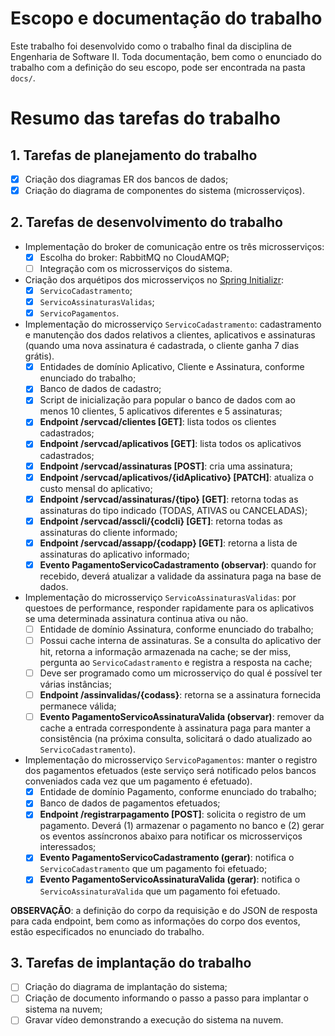 # Escopo e documentação do trabalho
Este trabalho foi desenvolvido como o trabalho final da disciplina de Engenharia de Software II. Toda documentação, bem como o enunciado do trabalho com a definição do seu escopo, pode ser encontrada na pasta `docs/`.

# Resumo das tarefas do trabalho
## 1. Tarefas de planejamento do trabalho
- [X] Criação dos diagramas ER dos bancos de dados;
- [X] Criação do diagrama de componentes do sistema (microsserviços).

## 2. Tarefas de desenvolvimento do trabalho
* Implementação do broker de comunicação entre os três microsserviços:
    - [X] Escolha do broker: RabbitMQ no CloudAMQP;
    - [ ] Integração com os microsserviços do sistema.
* Criação dos arquétipos dos microsserviços no [Spring Initializr](https://start.spring.io/):
    - [X] `ServicoCadastramento`;
    - [X] `ServicoAssinaturasValidas`;
    - [X] `ServicoPagamentos`.
* Implementação do microsserviço `ServicoCadastramento`: cadastramento e manutenção dos dados relativos a clientes, aplicativos e assinaturas (quando uma nova assinatura é cadastrada, o cliente ganha 7 dias grátis).
    - [X] Entidades de domínio Aplicativo, Cliente e Assinatura, conforme enunciado do trabalho;
    - [X] Banco de dados de cadastro;
    - [X] Script de inicialização para popular o banco de dados com ao menos 10 clientes, 5 aplicativos diferentes e 5 assinaturas;
    - [X] **Endpoint /servcad/clientes [GET]**: lista todos os clientes cadastrados;
    - [X] **Endpoint /servcad/aplicativos [GET]**: lista todos os aplicativos cadastrados;
    - [X] **Endpoint /servcad/assinaturas [POST]**: cria uma assinatura;
    - [X] **Endpoint /servcad/aplicativos/{idAplicativo} [PATCH]**: atualiza o custo mensal do aplicativo;
    - [X] **Endpoint /servcad/assinaturas/{tipo} [GET]**: retorna todas as assinaturas do tipo indicado (TODAS, ATIVAS ou CANCELADAS);
    - [X] **Endpoint /servcad/asscli/{codcli} [GET]**: retorna todas as assinaturas do cliente informado;
    - [X] **Endpoint /servcad/assapp/{codapp} [GET]**: retorna a lista de assinaturas do aplicativo informado;
    - [X] **Evento PagamentoServicoCadastramento (observar)**: quando for recebido, deverá atualizar a validade da assinatura paga na base de dados.
* Implementação do microsserviço `ServicoAssinaturasValidas`: por questoes de performance, responder rapidamente para os aplicativos se uma determinada assinatura continua ativa ou não.
    - [ ] Entidade de domínio Assinatura, conforme enunciado do trabalho;
    - [ ] Possui cache interna de assinaturas. Se a consulta do aplicativo der hit, retorna a informação armazenada na cache; se der miss, pergunta ao `ServicoCadastramento` e registra a resposta na cache;
    - [ ] Deve ser programado como um microsserviço do qual é possível ter várias instâncias;
    - [ ] **Endpoint /assinvalidas/{codass}**: retorna se a assinatura fornecida permanece válida;
    - [ ] **Evento PagamentoServicoAssinaturaValida (observar)**: remover da cache a entrada correspondente à assinatura paga para manter a consistência (na próxima consulta, solicitará o dado atualizado ao `ServicoCadastramento`).
* Implementação do microsserviço `ServicoPagamentos`: manter o registro dos pagamentos efetuados (este serviço será notificado pelos bancos conveniados cada vez que um pagamento é efetuado).
    - [X] Entidade de domínio Pagamento, conforme enunciado do trabalho;
    - [X] Banco de dados de pagamentos efetuados;
    - [X] **Endpoint /registrarpagamento [POST]**: solicita o registro de um pagamento. Deverá (1) armazenar o pagamento no banco e (2) gerar os eventos assíncronos abaixo para notificar os microsserviços interessados;
    - [X] **Evento PagamentoServicoCadastramento (gerar)**: notifica o `ServicoCadastramento` que um pagamento foi efetuado;
    - [X] **Evento PagamentoServicoAssinaturaValida (gerar)**: notifica o `ServicoAssinaturaValida` que um pagamento foi efetuado.

**OBSERVAÇÃO**: a definição do corpo da requisição e do JSON de resposta para cada endpoint, bem como as informações do corpo dos eventos, estão especificados no enunciado do trabalho.

## 3. Tarefas de implantação do trabalho
- [ ] Criação do diagrama de implantação do sistema;
- [ ] Criação de documento informando o passo a passo para implantar o sistema na nuvem;
- [ ] Gravar vídeo demonstrando a execução do sistema na nuvem.
